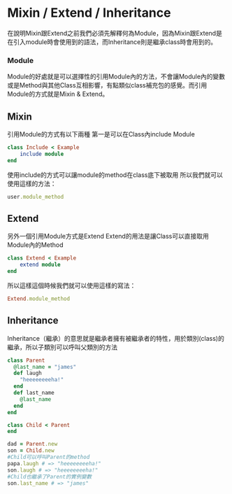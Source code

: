 # Mixin / Extend / Inheritance


在說明Mixin跟Extend之前我們必須先解釋何為Module，因為Mixin跟Extend是在引入module時會使用到的語法，而Inheritance則是繼承class時會用到的。

### Module
Module的好處就是可以選擇性的引用Module內的方法，不會讓Module內的變數或是Method與其他Class互相影響，有點類似class補充包的感覺。而引用Module的方式就是Mixin & Extend。

## Mixin

引用Module的方式有以下兩種
第一是可以在Class內include Module
```ruby
class Include < Example
	include module
end
```
使用include的方式可以讓module的method在class底下被取用
所以我們就可以使用這樣的方法：
```ruby
user.module_method
```

## Extend

另外一個引用Module方式是Extend
Extend的用法是讓Class可以直接取用Module內的Method
```ruby
class Extend < Example
	extend module
end
```
所以這樣這個時候我們就可以使用這樣的寫法：
```ruby
Extend.module_method
```


## Inheritance
Inheritance（繼承）的意思就是繼承者擁有被繼承者的特性，用於類別(class)的繼承，所以子類別可以呼叫父類別的方法

```ruby
class Parent
  @last_name = "james"
  def laugh
  	"heeeeeeeeha!"
  end
  def last_name
  	@last_name
  end
end

class Child < Parent
end

dad = Parent.new
son = Child.new
#Child可以呼叫Parent的method
papa.laugh # => "heeeeeeeeha!"
son.laugh # => "heeeeeeeeha!"
#Child也繼承了Parent的實例變數
son.last_name # => "james"
```
